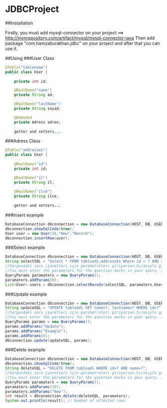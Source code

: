 # JDBCProject

##Installation

Firstly, you must add mysql-connector on your project ==> http://mvnrepository.com/artifact/mysql/mysql-connector-java
Then add package "com.hamzaburakhan.jdbc" on your project and after that you can use it.

##Using
###User Class

```Java
@Table("tablename")
public class User {
	
	private int id;

	@RealName("name")
	private String ad;

	@RealName("lastName")
	private String soyad;

	@Embeded
	private Adress adres;
	
	getter and setters...

```
###Adress Class

```Java
@Table("addresses")
public class User {
	
	@RealName("id")
	private int id;

	@RealName("il")
	private String il;
	
	@RealName("ilce")
	private String ilce;
	
	getter and setters...

```
###Insert example
```Java
DatabaseConnection dbconnection = new DatabaseConnection(HOST, DB, USERNAME, PASSWORD, true); // true is encode_utf8
dbconnection.showSqlCode(true);	
User user = new User(20,"New","Record");
dbconnection.insertRow(user);
```

###Select example
```Java
DatabaseConnection dbconnection = new DatabaseConnection(HOST, DB, USERNAME, PASSWORD, true);
String selectSQL = "Select * FROM tabloadi,addresses Where id < ? AND tabloadi.adres_id=addresses.id ";
//Sorgundaki soru işaretleri için parametreleri giriyorsun.Sırasıyla girmen önemli.
//You must enter the parameters for the question marks in your query. It is important to be sequential.
QueryParams paramaters = new QueryParams();
paramaters.addParams(8);
List<User> users = dbconnection.selectRecods(selectSQL, paramaters,User.class);

```
###Update example
```Java
DatabaseConnection dbconnection = new DatabaseConnection(HOST, DB, USERNAME, PASSWORD, true);
String updateSQL = "UPDATE tabloadi SET name=?, lastname=? WHERE id=?";
//Sorgundaki soru işaretleri için parametreleri giriyorsun.Sırasıyla girmen önemli.
//You must enter the parameters for the question marks in your query. It is important to be sequential.
QueryParams params = new QueryParams();
params.addParams("Update");
params.addParams("Example");
params.addParams(6);
dbconnection.update(updateSQL, params);
```

###Delete example
```Java
DatabaseConnection dbconnection = new DatabaseConnection(HOST, DB, USERNAME, PASSWORD, true);
dbconnection.showSqlCode(true);
String deleteSQL = "DELETE FROM tabloadi WHERE id=? AND name=?";
//Sorgundaki soru işaretleri için parametreleri giriyorsun.Sırasıyla girmen önemli.
//You must enter the parameters for the question marks in your query. It is important to be sequential.
QueryParams paramaters = new QueryParams();
paramaters.addParams(20);
paramaters.addParams("New");
int result = dbconnection.delete(deleteSQL, paramaters);
System.out.println(result); // Number of affected rows
```





